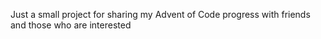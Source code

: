 Just a small project for sharing my Advent of Code progress with friends and those who are interested
